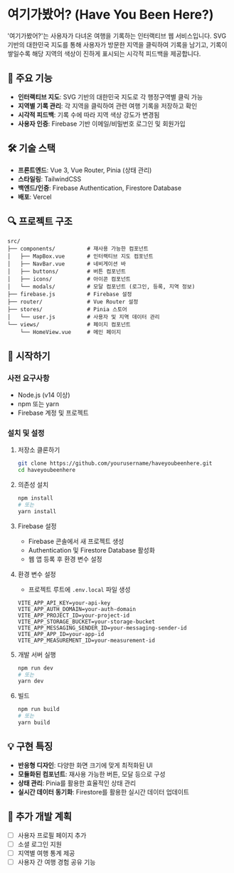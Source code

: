 # 여기가봤어? (Have You Been Here?)

'여기가봤어?'는 사용자가 다녀온 여행을 기록하는 인터랙티브 웹 서비스입니다. SVG 기반의 대한민국 지도를 통해 사용자가 방문한 지역을 클릭하여 기록을 남기고, 기록이 쌓일수록 해당 지역의 색상이 진하게 표시되는 시각적 피드백을 제공합니다.

## 📌 주요 기능

- **인터랙티브 지도**: SVG 기반의 대한민국 지도로 각 행정구역별 클릭 가능
- **지역별 기록 관리**: 각 지역을 클릭하여 관련 여행 기록을 저장하고 확인
- **시각적 피드백**: 기록 수에 따라 지역 색상 강도가 변경됨
- **사용자 인증**: Firebase 기반 이메일/비밀번호 로그인 및 회원가입

## 🛠️ 기술 스택

- **프론트엔드**: Vue 3, Vue Router, Pinia (상태 관리)
- **스타일링**: TailwindCSS
- **백엔드/인증**: Firebase Authentication, Firestore Database
- **배포**: Vercel

## 🔍 프로젝트 구조

```
src/
├── components/          # 재사용 가능한 컴포넌트
│   ├── MapBox.vue       # 인터랙티브 지도 컴포넌트
│   ├── NavBar.vue       # 네비게이션 바
│   ├── buttons/         # 버튼 컴포넌트
│   ├── icons/           # 아이콘 컴포넌트
│   └── modals/          # 모달 컴포넌트 (로그인, 등록, 지역 정보)
├── firebase.js          # Firebase 설정
├── router/              # Vue Router 설정
├── stores/              # Pinia 스토어
│   └── user.js          # 사용자 및 지역 데이터 관리
└── views/               # 페이지 컴포넌트
    └── HomeView.vue     # 메인 페이지
```

## 🚀 시작하기

### 사전 요구사항

- Node.js (v14 이상)
- npm 또는 yarn
- Firebase 계정 및 프로젝트

### 설치 및 설정

1. 저장소 클론하기
   ```bash
   git clone https://github.com/yourusername/haveyoubeenhere.git
   cd haveyoubeenhere
   ```

2. 의존성 설치
   ```bash
   npm install
   # 또는
   yarn install
   ```

3. Firebase 설정
   - Firebase 콘솔에서 새 프로젝트 생성
   - Authentication 및 Firestore Database 활성화
   - 웹 앱 등록 후 환경 변수 설정

4. 환경 변수 설정
   - 프로젝트 루트에 `.env.local` 파일 생성
   ```
   VITE_APP_API_KEY=your-api-key
   VITE_APP_AUTH_DOMAIN=your-auth-domain
   VITE_APP_PROJECT_ID=your-project-id
   VITE_APP_STORAGE_BUCKET=your-storage-bucket
   VITE_APP_MESSAGING_SENDER_ID=your-messaging-sender-id
   VITE_APP_APP_ID=your-app-id
   VITE_APP_MEASUREMENT_ID=your-measurement-id
   ```

5. 개발 서버 실행
   ```bash
   npm run dev
   # 또는
   yarn dev
   ```

6. 빌드
   ```bash
   npm run build
   # 또는
   yarn build
   ```

## 💡 구현 특징

- **반응형 디자인**: 다양한 화면 크기에 맞게 최적화된 UI
- **모듈화된 컴포넌트**: 재사용 가능한 버튼, 모달 등으로 구성
- **상태 관리**: Pinia를 활용한 효율적인 상태 관리
- **실시간 데이터 동기화**: Firestore를 활용한 실시간 데이터 업데이트

## 📝 추가 개발 계획

- [ ] 사용자 프로필 페이지 추가
- [ ] 소셜 로그인 지원
- [ ] 지역별 여행 통계 제공
- [ ] 사용자 간 여행 경험 공유 기능
